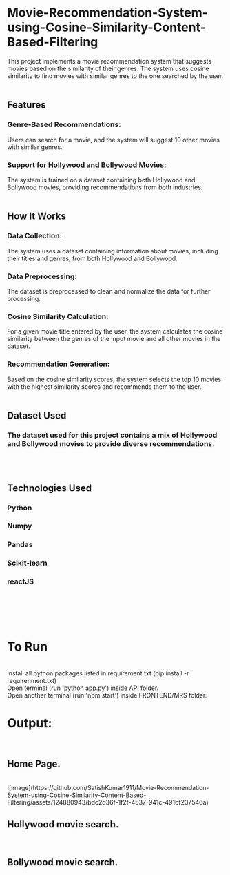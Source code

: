 # Movie-Recommendation-System-using-Cosine-Similarity-Content-Based-Filtering
This project implements a movie recommendation system that suggests movies based on the similarity of their genres. The system uses cosine similarity to find movies with similar genres to the one searched by the user.
<br><br>

## Features

### Genre-Based Recommendations: 
Users can search for a movie, and the system will suggest 10 other movies with similar genres.

### Support for Hollywood and Bollywood Movies: 
The system is trained on a dataset containing both Hollywood and Bollywood movies, providing recommendations from both industries.
<br><br>

## How It Works

### Data Collection: 
The system uses a dataset containing information about movies, including their titles and genres, from both Hollywood and Bollywood.

### Data Preprocessing: 
The dataset is preprocessed to clean and normalize the data for further processing.

### Cosine Similarity Calculation: 
For a given movie title entered by the user, the system calculates the cosine similarity between the genres of the input movie and all other movies in the dataset.

### Recommendation Generation: 
Based on the cosine similarity scores, the system selects the top 10 movies with the highest similarity scores and recommends them to the user.
<br><br>

## Dataset Used

### The dataset used for this project contains a mix of Hollywood and Bollywood movies to provide diverse recommendations.
<br><br>

## Technologies Used

### Python

### Numpy

### Pandas

### Scikit-learn

### reactJS
<br><br><br><br>

# To Run
<br>
install all python packages listed in requirement.txt (pip install -r requirenment.txt)
<br>
Open terminal (run 'python app.py') inside API folder.
<br>
Open another terminal (run 'npm start') inside FRONTEND/MRS folder.
<br>

# Output:
<br>

## Home Page.
<br>
![image](https://github.com/SatishKumar1911/Movie-Recommendation-System-using-Cosine-Similarity-Content-Based-Filtering/assets/124880943/bdc2d36f-1f2f-4537-941c-491bf237546a)
<br>

## Hollywood movie search.

<br>

## Bollywood movie search.
